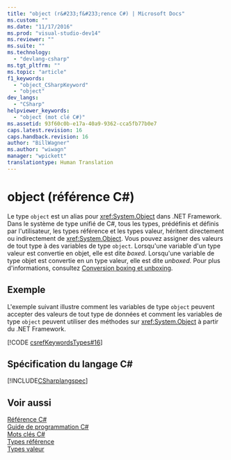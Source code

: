 ```yaml
---
title: "object (r&#233;f&#233;rence C#) | Microsoft Docs"
ms.custom: ""
ms.date: "11/17/2016"
ms.prod: "visual-studio-dev14"
ms.reviewer: ""
ms.suite: ""
ms.technology: 
  - "devlang-csharp"
ms.tgt_pltfrm: ""
ms.topic: "article"
f1_keywords: 
  - "object_CSharpKeyword"
  - "object"
dev_langs: 
  - "CSharp"
helpviewer_keywords: 
  - "object (mot clé C#)"
ms.assetid: 93f60c0b-e17a-40a9-9362-cca5fb77b0e7
caps.latest.revision: 16
caps.handback.revision: 16
author: "BillWagner"
ms.author: "wiwagn"
manager: "wpickett"
translationtype: Human Translation
---
```

# object (r&#233;f&#233;rence C#)
Le type `object` est un alias pour <xref:System.Object> dans .NET Framework.  Dans le système de type unifié de C\#, tous les types, prédéfinis et définis par l'utilisateur, les types référence et les types valeur, héritent directement ou indirectement de <xref:System.Object>.  Vous pouvez assigner des valeurs de tout type à des variables de type `object`.  Lorsqu'une variable d'un type valeur est convertie en objet, elle est dite *boxed*.  Lorsqu'une variable de type objet est convertie en un type valeur, elle est dite *unboxed*.  Pour plus d'informations, consultez [Conversion boxing et unboxing](../../../csharp/programming-guide/types/boxing-and-unboxing.md).  
  
## Exemple  
 L'exemple suivant illustre comment les variables de type `object` peuvent accepter des valeurs de tout type de données et comment les variables de type `object` peuvent utiliser des méthodes sur <xref:System.Object> à partir du .NET Framework.  
  
 [!CODE [csrefKeywordsTypes#16](../CodeSnippet/VS_Snippets_VBCSharp/csrefKeywordsTypes#16)]  
  
## Spécification du langage C\#  
 [!INCLUDE[CSharplangspec](../../../csharp/language-reference/keywords/includes/csharplangspec_md.md)]  
  
## Voir aussi  
 [Référence C\#](../../../csharp/language-reference/index.md)   
 [Guide de programmation C\#](../../../csharp/programming-guide/index.md)   
 [Mots clés C\#](../../../csharp/language-reference/keywords/index.md)   
 [Types référence](../../../csharp/language-reference/keywords/reference-types.md)   
 [Types valeur](../../../csharp/language-reference/keywords/value-types.md)